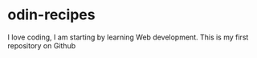# odin-recipes
I love coding, I am starting by learning Web development. 
This is my first repository on Github
